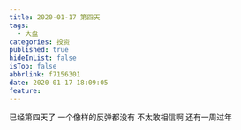 ```yaml
---
title: 2020-01-17 第四天
tags:
  - 大盘
categories: 投资
published: true
hideInList: false
isTop: false
abbrlink: f7156301
date: 2020-01-17 18:09:05
feature:
---
```

已经第四天了
一个像样的反弹都没有
不太敢相信啊
还有一周过年
<!-- more -->
